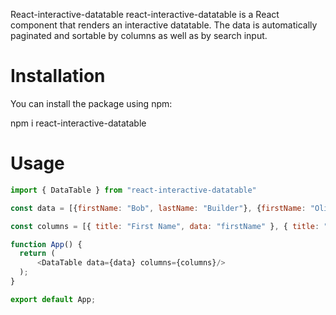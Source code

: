 React-interactive-datatable
react-interactive-datatable is a React component that renders an interactive datatable. The data is automatically paginated and sortable by columns as well as by search input.

# Installation
You can install the package using npm:

npm i react-interactive-datatable

# Usage
```js
import { DataTable } from "react-interactive-datatable"

const data = [{firstName: "Bob", lastName: "Builder"}, {firstName: "Oliver", lastName: "Twist"}]

const columns = [{ title: "First Name", data: "firstName" }, { title: "Last Name", data: "lastName" }]

function App() {
  return (
      <DataTable data={data} columns={columns}/>
  );
}

export default App;
```